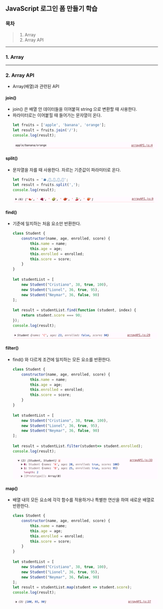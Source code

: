 ## JavaScript 로그인 폼 만들기 학습

### 목차
> 1. Array
> 2. Array API
----

### 1. Array
---

### 2. Array API
- Array(배열)과 관련된 API
#### join()
- join() 은 배열 안 데이터들을 이어붙혀 string 으로 변환할 때 사용한다.
- 파라미터로는 이어붙힐 때 들어가는 문자열이 온다.
    ```javascript
    let fruits = ['apple', 'banana', 'orange'];
    let result = fruits.join('/');
    console.log(result);
    ```
  ![img_1.png](../images/Day05/img01.png)

#### split()
- 문자열을 자를 때 사용한다. 자르는 기준값이 파라미터로 온다.
    ```javascript
    let fruits = '🫐,🍍,🍔,🍠,🍅';
    let result = fruits.split(',');
    console.log(result);
    ```
  ![img_2.png](../images/Day05/img02.png)

#### find()
- 기준에 일치하는 처음 요소만 반환한다.
    ```javascript
    class Student {
        constructor(name, age, enrolled, score) {
            this.name = name;
            this.age = age;
            this.enrolled = enrolled;
            this.score = score;
        }
    }
    
    let studentList = [
        new Student("Cristiano", 38, true, 100),
        new Student("Lionel", 36, true, 95),
        new Student("Neymar", 36, false, 90)
    ];
    
    let result = studentList.find(function (student, index) {
        return student.score === 90;
    });
    console.log(result);
    ```
  ![img_3.png](../images/Day05/img03.png)

#### filter()
- find() 와 다르게 조건에 일치하는 모든 요소를 반환한다.
    ```javascript
    class Student {
        constructor(name, age, enrolled, score) {
            this.name = name;
            this.age = age;
            this.enrolled = enrolled;
            this.score = score;
        }
    }
    
    let studentList = [
        new Student("Cristiano", 38, true, 100),
        new Student("Lionel", 36, true, 95),
        new Student("Neymar", 36, false, 90)
    ];
    
    let result = studentList.filter(student=> student.enrolled);
    console.log(result);
    ```
  ![img_4.png](../images/Day05/img04.png)

#### map()
- 배열 내의 모든 요소에 각각 함수를 적용하거나 특별한 연산을 하여 새로운 배열로 반환한다.
    ```javascript
    class Student {
        constructor(name, age, enrolled, score) {
            this.name = name;
            this.age = age;
            this.enrolled = enrolled;
            this.score = score;
        }
    }
    
    let studentList = [
        new Student("Cristiano", 38, true, 100),
        new Student("Lionel", 36, true, 95),
        new Student("Neymar", 36, false, 90)
    ];
    let result = studentList.map(student => student.score);
    console.log(result);
    ```
  ![img_5.png](../images/Day05/img05.png)

